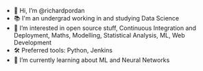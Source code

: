 - 👋 Hi, I’m @richardpordan
- 📚 I'm an undergrad working in and studying Data Science
- 👀 I’m interested in open source stuff, Continuous Integration and Deployment, Maths, Modelling, Statistical Analysis, ML, Web Development
- 🛠️ Preferred tools: Python, Jenkins
- 🌱 I’m currently learning about ML and Neural Networks
